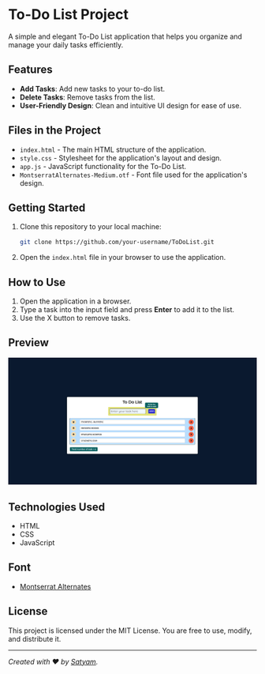 
# To-Do List Project

A simple and elegant To-Do List application that helps you organize and manage your daily tasks efficiently.

## Features
- **Add Tasks**: Add new tasks to your to-do list.
- **Delete Tasks**: Remove tasks from the list.
- **User-Friendly Design**: Clean and intuitive UI design for ease of use.

## Files in the Project
- `index.html` - The main HTML structure of the application.
- `style.css` - Stylesheet for the application's layout and design.
- `app.js` - JavaScript functionality for the To-Do List.
- `MontserratAlternates-Medium.otf` - Font file used for the application's design.

## Getting Started
1. Clone this repository to your local machine:
   ```bash
   git clone https://github.com/your-username/ToDoList.git
   ```
2. Open the `index.html` file in your browser to use the application.

## How to Use
1. Open the application in a browser.
2. Type a task into the input field and press **Enter** to add it to the list.
3. Use the X button to remove tasks.

## Preview
![To-Do List Preview](screenshot.png)


## Technologies Used
- HTML
- CSS
- JavaScript

## Font
- [Montserrat Alternates](https://fonts.google.com/specimen/Montserrat+Alternates)

## License
This project is licensed under the MIT License. You are free to use, modify, and distribute it.

---

*Created with ❤️ by [Satyam](https://github.com/your-username).*
